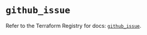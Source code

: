 # `github_issue`

Refer to the Terraform Registry for docs: [`github_issue`](https://registry.terraform.io/providers/integrations/github/6.3.0/docs/resources/issue).
